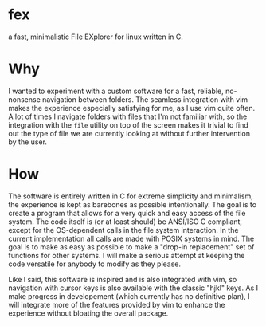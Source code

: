 # fex
a fast, minimalistic File EXplorer for linux written in C.

# Why
I wanted to experiment with a custom software for a fast, reliable, no-nonsense navigation between folders.
The seamless integration with vim makes the experience especially satisfying for me, as I use vim quite often.
A lot of times I navigate folders with files that I'm not familiar with, so the integration with the `file` utility on top of the screen makes it trivial to find out the type of file we are currently looking at without further intervention by the user.

# How
The software is entirely written in C for extreme simplicity and minimalism, the experience is kept as barebones as possible intentionally.
The goal is to create a program that allows for a very quick and easy access of the file system. 
The code itself is (or at least should) be ANSI/ISO C compliant, except for the OS-dependent calls in the file system interaction. In the current implementation all calls are made with POSIX systems in mind. The goal is to make as easy as possible to make a "drop-in replacement" set of functions for other systems. I will make a serious attempt at keeping the code versatile for anybody to modify as they please.

Like I said, this software is inspired and is also integrated with vim, so navigation with cursor keys is also available with the classic "hjkl" keys. As I make progress in developement (which currently has no definitive plan), I will integrate more of the features provided by vim to enhance the experience without bloating the overall package.
